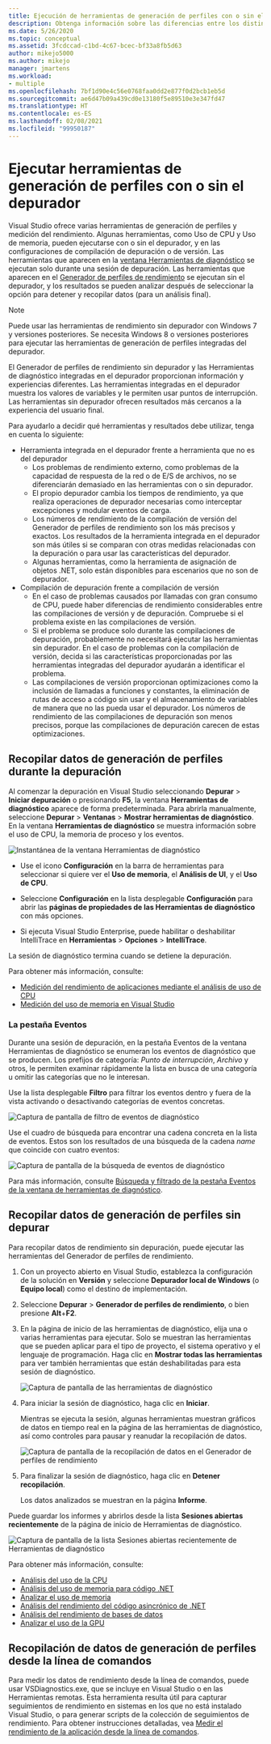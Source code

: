 ```yaml
---
title: Ejecución de herramientas de generación de perfiles con o sin el depurador | Microsoft Docs
description: Obtenga información sobre las diferencias entre los distintos modos disponibles para las herramientas de generación de perfiles
ms.date: 5/26/2020
ms.topic: conceptual
ms.assetid: 3fcdccad-c1bd-4c67-bcec-bf33a8fb5d63
author: mikejo5000
ms.author: mikejo
manager: jmartens
ms.workload:
- multiple
ms.openlocfilehash: 7bf1d90e4c56e0768faa0dd2e877f0d2bcb1eb5d
ms.sourcegitcommit: ae6d47b09a439cd0e13180f5e89510e3e347fd47
ms.translationtype: HT
ms.contentlocale: es-ES
ms.lasthandoff: 02/08/2021
ms.locfileid: "99950187"
---
```

# <a name="run-profiling-tools-with-or-without-the-debugger"></a>Ejecutar herramientas de generación de perfiles con o sin el depurador

Visual Studio ofrece varias herramientas de generación de perfiles y medición del rendimiento. Algunas herramientas, como Uso de CPU y Uso de memoria, pueden ejecutarse con o sin el depurador, y en las configuraciones de compilación de depuración o de versión. Las herramientas que aparecen en la [ventana Herramientas de diagnóstico](../profiling/profiling-feature-tour.md#measure-performance-while-debugging) se ejecutan solo durante una sesión de depuración. Las herramientas que aparecen en el [Generador de perfiles de rendimiento](../profiling/profiling-feature-tour.md#post_mortem) se ejecutan sin el depurador, y los resultados se pueden analizar después de seleccionar la opción para detener y recopilar datos (para un análisis final).

>[!NOTE]
>Puede usar las herramientas de rendimiento sin depurador con Windows 7 y versiones posteriores. Se necesita Windows 8 o versiones posteriores para ejecutar las herramientas de generación de perfiles integradas del depurador.

El Generador de perfiles de rendimiento sin depurador y las Herramientas de diagnóstico integradas en el depurador proporcionan información y experiencias diferentes. Las herramientas integradas en el depurador muestra los valores de variables y le permiten usar puntos de interrupción. Las herramientas sin depurador ofrecen resultados más cercanos a la experiencia del usuario final.

Para ayudarlo a decidir qué herramientas y resultados debe utilizar, tenga en cuenta lo siguiente:

- Herramienta integrada en el depurador frente a herramienta que no es del depurador
  - Los problemas de rendimiento externo, como problemas de la capacidad de respuesta de la red o de E/S de archivos, no se diferenciarán demasiado en las herramientas con o sin depurador.
  - El propio depurador cambia los tiempos de rendimiento, ya que realiza operaciones de depurador necesarias como interceptar excepciones y modular eventos de carga.
  - Los números de rendimiento de la compilación de versión del Generador de perfiles de rendimiento son los más precisos y exactos. Los resultados de la herramienta integrada en el depurador son más útiles si se comparan con otras medidas relacionadas con la depuración o para usar las características del depurador.
  - Algunas herramientas, como la herramienta de asignación de objetos .NET, solo están disponibles para escenarios que no son de depurador.
- Compilación de depuración frente a compilación de versión
  - En el caso de problemas causados por llamadas con gran consumo de CPU, puede haber diferencias de rendimiento considerables entre las compilaciones de versión y de depuración. Compruebe si el problema existe en las compilaciones de versión.
  - Si el problema se produce solo durante las compilaciones de depuración, probablemente no necesitará ejecutar las herramientas sin depurador. En el caso de problemas con la compilación de versión, decida si las características proporcionadas por las herramientas integradas del depurador ayudarán a identificar el problema.
  - Las compilaciones de versión proporcionan optimizaciones como la inclusión de llamadas a funciones y constantes, la eliminación de rutas de acceso a código sin usar y el almacenamiento de variables de manera que no las pueda usar el depurador. Los números de rendimiento de las compilaciones de depuración son menos precisos, porque las compilaciones de depuración carecen de estas optimizaciones.

## <a name="collect-profiling-data-while-debugging"></a><a name="BKMK_Quick_start__Collect_diagnostic_data"></a> Recopilar datos de generación de perfiles durante la depuración

Al comenzar la depuración en Visual Studio seleccionando **Depurar** > **Iniciar depuración** o presionando **F5**, la ventana **Herramientas de diagnóstico** aparece de forma predeterminada. Para abrirla manualmente, seleccione **Depurar** > **Ventanas** > **Mostrar herramientas de diagnóstico**. En la ventana **Herramientas de diagnóstico** se muestra información sobre el uso de CPU, la memoria de proceso y los eventos.

![Instantánea de la ventana Herramientas de diagnóstico](../profiling/media/diagnostictoolswindow.png "Ventana Herramientas de diagnóstico")

- Use el icono **Configuración** en la barra de herramientas para seleccionar si quiere ver el **Uso de memoria**, el **Análisis de UI**, y el **Uso de CPU**.

- Seleccione **Configuración** en la lista desplegable **Configuración** para abrir las **páginas de propiedades de las Herramientas de diagnóstico** con más opciones.

- Si ejecuta Visual Studio Enterprise, puede habilitar o deshabilitar IntelliTrace en **Herramientas** > **Opciones** > **IntelliTrace**.

La sesión de diagnóstico termina cuando se detiene la depuración.

Para obtener más información, consulte:

- [Medición del rendimiento de aplicaciones mediante el análisis de uso de CPU](../profiling/beginners-guide-to-performance-profiling.md)
- [Medición del uso de memoria en Visual Studio](../profiling/memory-usage.md)

### <a name="the-events-tab"></a>La pestaña Eventos

Durante una sesión de depuración, en la pestaña Eventos de la ventana Herramientas de diagnóstico se enumeran los eventos de diagnóstico que se producen. Los prefijos de categoría: *Punto de interrupción*, *Archivo* y otros, le permiten examinar rápidamente la lista en busca de una categoría u omitir las categorías que no le interesan.

Use la lista desplegable **Filtro** para filtrar los eventos dentro y fuera de la vista activando o desactivando categorías de eventos concretas.

![Captura de pantalla de filtro de eventos de diagnóstico](../profiling/media/diagnosticeventfilter.png "Filtro de eventos de diagnóstico")

Use el cuadro de búsqueda para encontrar una cadena concreta en la lista de eventos. Estos son los resultados de una búsqueda de la cadena *name* que coincide con cuatro eventos:

![Captura de pantalla de la búsqueda de eventos de diagnóstico](../profiling/media/diagnosticseventsearch.png "Búsqueda de eventos de diagnóstico")

Para más información, consulte [Búsqueda y filtrado de la pestaña Eventos de la ventana de herramientas de diagnóstico](https://devblogs.microsoft.com/devops/searching-and-filtering-the-events-tab-of-the-diagnostic-tools-window/).

## <a name="collect-profiling-data-without-debugging"></a>Recopilar datos de generación de perfiles sin depurar

Para recopilar datos de rendimiento sin depuración, puede ejecutar las herramientas del Generador de perfiles de rendimiento.

1. Con un proyecto abierto en Visual Studio, establezca la configuración de la solución en **Versión** y seleccione **Depurador local de Windows** (o **Equipo local**) como el destino de implementación.

1. Seleccione **Depurar** > **Generador de perfiles de rendimiento**, o bien presione **Alt**+**F2**.

1. En la página de inicio de las herramientas de diagnóstico, elija una o varias herramientas para ejecutar. Solo se muestran las herramientas que se pueden aplicar para el tipo de proyecto, el sistema operativo y el lenguaje de programación. Haga clic en **Mostrar todas las herramientas** para ver también herramientas que están deshabilitadas para esta sesión de diagnóstico.

   ![Captura de pantalla de las herramientas de diagnóstico](../profiling/media/diaghubsummarypage.png "DIAG_SelectTool")

1. Para iniciar la sesión de diagnóstico, haga clic en **Iniciar**.

   Mientras se ejecuta la sesión, algunas herramientas muestran gráficos de datos en tiempo real en la página de las herramientas de diagnóstico, así como controles para pausar y reanudar la recopilación de datos.

    ![Captura de pantalla de la recopilación de datos en el Generador de perfiles de rendimiento](../profiling/media/diaghubcollectdata.png "Centro de recopilación de datos")

1. Para finalizar la sesión de diagnóstico, haga clic en **Detener recopilación**.

   Los datos analizados se muestran en la página **Informe**.

Puede guardar los informes y abrirlos desde la lista **Sesiones abiertas recientemente** de la página de inicio de Herramientas de diagnóstico.

![Captura de pantalla de la lista Sesiones abiertas recientemente de Herramientas de diagnóstico](../profiling/media/diaghubopenexistingdiagsession.png "PDHUB_OpenExistingDiagSession")

Para obtener más información, consulte:

- [Análisis del uso de la CPU](../profiling/cpu-usage.md)
- [Análisis del uso de memoria para código .NET](../profiling/dotnet-alloc-tool.md)
- [Analizar el uso de memoria](../profiling/memory-usage-without-debugging2.md)
- [Análisis del rendimiento del código asincrónico de .NET](../profiling/analyze-async.md)
- [Análisis del rendimiento de bases de datos](../profiling/analyze-database.md)
- [Analizar el uso de la GPU](../profiling/gpu-usage.md)

## <a name="collect-profiling-data-from-the-command-line"></a>Recopilación de datos de generación de perfiles desde la línea de comandos

Para medir los datos de rendimiento desde la línea de comandos, puede usar VSDiagnostics.exe, que se incluye en Visual Studio o en las Herramientas remotas. Esta herramienta resulta útil para capturar seguimientos de rendimiento en sistemas en los que no está instalado Visual Studio, o para generar scripts de la colección de seguimientos de rendimiento. Para obtener instrucciones detalladas, vea [Medir el rendimiento de la aplicación desde la línea de comandos](../profiling/profile-apps-from-command-line.md).